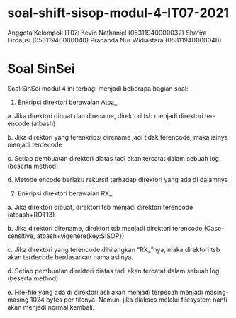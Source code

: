 # soal-shift-sisop-modul-4-IT07-2021

Anggota Kelompok IT07:
  Kevin Nathaniel (05311940000032)
  Shafira Firdausi (05311940000040)
  Prananda Nur Widiastara (05311940000048)
  

# Soal SinSei <a name="Soal_SinSei"></a>

Soal SinSei modul 4 ini terbagi menjadi beberapa bagian soal:

1. Enkripsi direktori berawalan Atoz_
  
  a. Jika direktori dibuat dan direname, direktori tsb menjadi direktori ter-encode (atbash)
  
  b. Jika direktori yang terenkripsi direname jadi tidak terencode, maka isinya menjadi terdecode
  
  c. Setiap pembuatan direktori diatas tadi akan tercatat dalam sebuah log (beserta method)
  
  d. Metode encode berlaku rekursif terhadap direktori yang ada di dalamnya
  
2. Enkripsi direktori berawalan RX_

  a. Jika direktori dibuat, direktori tsb menjadi direktori terencode (atbash+ROT13)
  
  b. Jika direktori direname, direktori tsb menjadi direktori terencode (Case-sensitive, atbash+vigenere{key:SISOP})
  
  c. Jika direktori yang terencode dihilangkan “RX_”nya, maka direktori tsb akan terdecode berdasarkan nama aslinya.
  
  d. Setiap pembuatan direktori diatas tadi akan tercatat dalam sebuah log (beserta method)
  
  e. File-file yang ada di direktori asli akan menjadi terpecah menjadi masing-masing 1024 bytes per filenya. Namun, jika diakses melalui filesystem nanti akan menjadi normal kembali.
    

